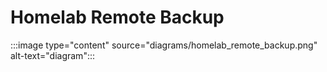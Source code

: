 # Homelab Remote Backup

:::image type="content" source="diagrams/homelab_remote_backup.png" alt-text="diagram":::



<!-- BEGINNING OF PRE-COMMIT-TERRAFORM DOCS HOOK -->

<!-- END OF PRE-COMMIT-TERRAFORM DOCS HOOK -->